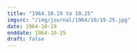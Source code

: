 ```yaml
---
title: "1964.10.19 to 10.25"
imgsrc: "/img/journal/1964/10/19-25.jpg"
date: 1964-10-19
enddate: 1964-10-25
draft: false
---
```


<!-- fix pre-formatted input -->
